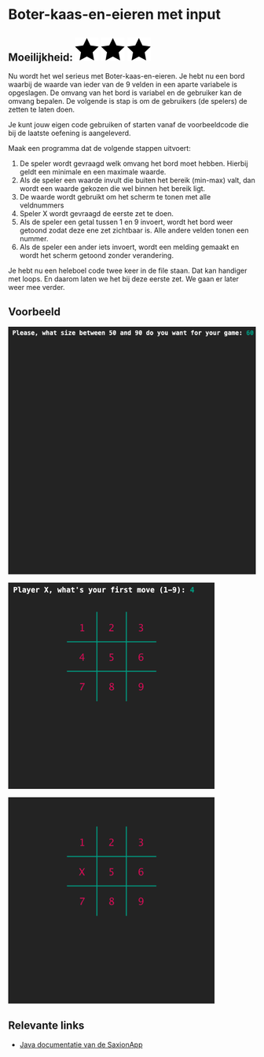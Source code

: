 # Boter-kaas-en-eieren met input
## Moeilijkheid: ![Filled](../resources/star-filled.svg) ![Filled](../resources/star-filled.svg) ![Filled](../resources/star-filled.svg)

Nu wordt het wel serieus met Boter-kaas-en-eieren.
Je hebt nu een bord waarbij de waarde van ieder van de 9 velden in een aparte variabele is opgeslagen.
De omvang van het bord is variabel en de gebruiker kan de omvang bepalen.
De volgende is stap is om de gebruikers (de spelers) de zetten te laten doen.

Je kunt jouw eigen code gebruiken of starten vanaf de voorbeeldcode die bij de laatste oefening is aangeleverd.

Maak een programma dat de volgende stappen uitvoert:
1. De speler wordt gevraagd welk omvang het bord moet hebben. Hierbij geldt een minimale en een maximale waarde.
2. Als de speler een waarde invult die buiten het bereik (min-max) valt, dan wordt een waarde gekozen die wel binnen het bereik ligt.
3. De waarde wordt gebruikt om het scherm te tonen met alle veldnummers
4. Speler X wordt gevraagd de eerste zet te doen.
5. Als de speler een getal tussen 1 en 9 invoert,  wordt het bord weer getoond zodat deze ene zet zichtbaar is. Alle andere velden tonen een nummer.
6. Als de speler een ander iets invoert, wordt een melding gemaakt en wordt het scherm getoond zonder verandering.

Je hebt nu een heleboel code twee keer in de file staan. Dat kan handiger met loops. En daarom laten we het bij deze eerste zet. We gaan er later weer mee verder.
## Voorbeeld
![Example](sample_output1.png)

![Example](sample_output2.png)

![Example](sample_output3.png)

## Relevante links
* [Java documentatie van de SaxionApp](https://saxionapp.hboictlab.nl/nl/saxion/app/SaxionApp.html)
